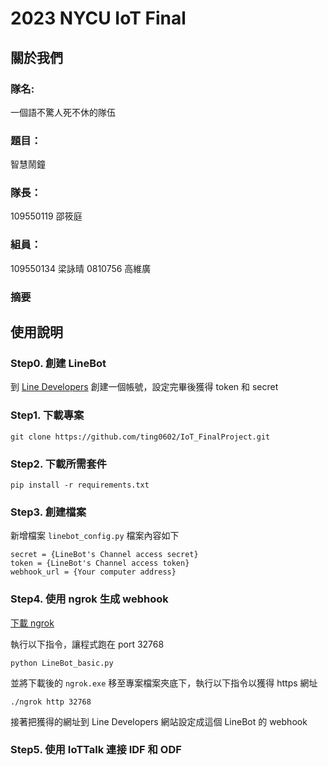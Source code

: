 # 2023 NYCU IoT Final
## 關於我們
### 隊名: 
一個語不驚人死不休的隊伍
### 題目：
智慧鬧鐘
### 隊長：
109550119 邵筱庭 
### 組員：
109550134 梁詠晴 0810756 高維廣
### 摘要

## 使用說明
### Step0. 創建 LineBot
到 [Line Developers](https://developers.line.biz/zh-hant/) 創建一個帳號，設定完畢後獲得 token 和 secret
### Step1. 下載專案
```
git clone https://github.com/ting0602/IoT_FinalProject.git
```
### Step2. 下載所需套件
```
pip install -r requirements.txt
```
### Step3. 創建檔案
新增檔案 `linebot_config.py` 檔案內容如下
```
secret = {LineBot's Channel access secret}
token = {LineBot's Channel access token}
webhook_url = {Your computer address}
```
### Step4. 使用 ngrok 生成 webhook
[下載 ngrok](https://ngrok.com/download)

執行以下指令，讓程式跑在 port 32768
```
python LineBot_basic.py
```
並將下載後的 `ngrok.exe` 移至專案檔案夾底下，執行以下指令以獲得 https 網址
```
./ngrok http 32768
```
接著把獲得的網址到 Line Developers 網站設定成這個 LineBot 的 webhook
### Step5. 使用 IoTTalk 連接 IDF 和 ODF



